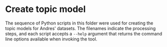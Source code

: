 # Create topic model

The sequence of Python scripts in this folder were used for
creating the topic models for Andres' datasets. The filenames
indicate the processing steps, and each script accepts a
`--help` argument that returns the command line options available
when invoking the tool. 